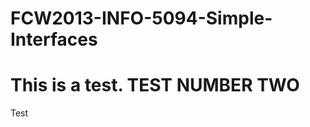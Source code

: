 FCW2013-INFO-5094-Simple-Interfaces
===================================
This is a test.
TEST NUMBER TWO
=====================
Test
